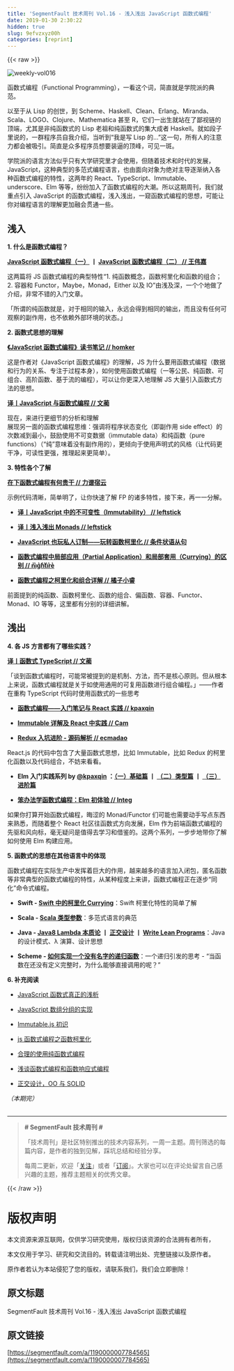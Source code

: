 ```yaml
---
title: 'SegmentFault 技术周刊 Vol.16 - 浅入浅出 JavaScript 函数式编程' 
date: 2019-01-30 2:30:22
hidden: true
slug: 9efvzxyz00h
categories: [reprint]
---
```


{{< raw >}}

                    
<p><span class="img-wrap"><img data-src="https://segmentfault.com/img/bVGQuc" src="https://static.alili.techhttps://segmentfault.com/img/bVGQuc" alt="weekly-vol016" title="weekly-vol016" style="cursor: pointer; display: inline;"></span></p>
<p>函数式编程（Functional Programming），一看这个词，简直就是学院派的典范。</p>
<p>以至于从 Lisp 的创世，到 Scheme、Haskell、Clean、Erlang、Miranda、Scala、LOGO、Clojure、Mathematica 甚至 R，它们一出生就站在了鄙视链的顶端，尤其是非纯函数式的 Lisp 老祖和纯函数式的集大成者 Haskell。就如段子里说的，一群程序员自我介绍，当听到“我是写 Lisp 的…”这一句，所有人的注意力都会被吸引。简直是众多程序员想要装逼的顶峰，可见一斑。</p>
<p>学院派的语言方法似乎只有大学研究里才会使用，但随着技术和时代的发展，JavaScript，这种典型的多范式编程语言，也由面向对象为绝对主导逐渐纳入各种函数式编程的特性，这两年的 React、TypeScript、Immutable、underscore、Elm 等等，纷纷加入了函数式编程的大潮。所以这期周刊，我们就重点引入 JavaScript 的函数式编程，浅入浅出，一窥函数式编程的思想，可能让你对编程语言的理解更加融会贯通一些。</p>
<h2 id="articleHeader0">浅入</h2>
<p><strong>1. 什么是函数式编程？</strong></p>
<p><strong><a href="https://segmentfault.com/a/1190000006046508">JavaScript 函数式编程（一）</a> 丨 <a href="https://segmentfault.com/a/1190000006219749" target="_blank">JavaScript 函数式编程（二）  // 王伟嘉</a></strong></p>
<p>这两篇将 JS 函数式编程的典型特性“1. 纯函数概念，函数柯里化和函数的组合；2. 容器和 Functor，Maybe，Monad，Either 以及 IO”由浅及深，一个个地做了介绍，非常不错的入门文章。</p>
<p>「所谓的纯函数就是，对于相同的输入，永远会得到相同的输出，而且没有任何可观察的副作用，也不依赖外部环境的状态。」</p>
<p><strong>2. 函数式思想的理解</strong></p>
<p><strong><a href="https://segmentfault.com/a/1190000007185920">《JavaScript 函数式编程》读书笔记  // homker</a></strong></p>
<p>这是作者对《JavaScript 函数式编程》的理解，JS 为什么要用函数式编程（数据和行为的关系、专注于过程本身），如何使用函数式编程（一等公民、纯函数、可组合、高阶函数、基于流的编程），可以让你更深入地理解 JS 大量引入函数式方法的思想。</p>
<p><strong><a href="https://segmentfault.com/a/1190000006225377" target="_blank">译丨JavaScript 与函数式编程  // 文蔺</a></strong></p>
<p>现在，来进行更细节的分析和理解<br>展现另一面的函数式编程思维：强调将程序状态变化（即副作用 side effect）的次数减到最小，鼓励使用不可变数据（immutable data）和纯函数（pure functions）（“纯”意味着没有副作用的），更倾向于使用声明式的风格（让代码更干净，可读性更强，推理起来更简单）。</p>
<p><strong>3. 特性各个了解</strong></p>
<p><strong><a href="https://segmentfault.com/a/1190000005898817">在下函数式编程有何贵干  // 力谱宿云</a></strong></p>
<p>示例代码清晰，简单明了，让你快速了解 FP 的诸多特性，接下来，再一一分解。</p>
<ul>
<li><p><strong><a href="https://segmentfault.com/a/1190000004906518" target="_blank">译丨JavaScript 中的不可变性（Immutability）  // leftstick</a></strong></p></li>
<li><p><strong><a href="https://segmentfault.com/a/1190000004895315">译丨浅入浅出 Monads  // leftstick</a></strong></p></li>
<li><p><strong><a href="https://segmentfault.com/a/1190000004589338" target="_blank">JavaScript 也玩私人订制——玩转函数柯里化  // 条件状语从句</a></strong></p></li>
<li><p><strong><a href="https://segmentfault.com/a/1190000000765247">函数式编程中局部应用（Partial Application）和局部套用（Currying）的区别  // n͛i͛g͛h͛t͛i͛r͛e͛</a></strong></p></li>
<li><p><strong><a href="https://segmentfault.com/a/1190000007328944" target="_blank">函数式编程之柯里化和组合详解  // 橘子小睿</a></strong></p></li>
</ul>
<p>前面提到的纯函数、函数柯里化、函数的组合、偏函数、容器、Functor、Monad、IO 等等，这里都有分别的详细讲解。</p>
<h2 id="articleHeader1">浅出</h2>
<p><strong>4. 各 JS 方言都有了哪些实践？</strong> </p>
<p><strong><a href="https://segmentfault.com/a/1190000007038278">译丨函数式 TypeScript  // 文蔺</a></strong></p>
<p>「谈到函数式编程时，可能常被提到的是机制、方法，而不是核心原则。但从根本上来说，函数式编程就是关于如使用通用的可复用函数进行组合编程。」——作者在重构 TypeScript 代码时使用函数式的一些思考</p>
<ul>
<li><p><strong><a href="https://segmentfault.com/a/1190000003939990" target="_blank">函数式编程——入门笔记与 React 实践  // kpaxqin</a></strong></p></li>
<li><p><strong><a href="https://segmentfault.com/a/1190000003910357">Immutable 详解及 React 中实践  // Cam</a></strong></p></li>
<li><p><strong><a href="https://segmentfault.com/a/1190000006947061" target="_blank">Redux 入坑进阶 - 源码解析  // ecmadao</a></strong></p></li>
</ul>
<p>React.js 的代码中包含了大量函数式思想，比如 Immutable，比如 Redux 的柯里化函数以及代码组合，不妨来看看。</p>
<ul>
<li><p><strong>Elm 入门实践系列 by <a href="/u/kpaxqin">@kpaxqin</a> ：<a href="https://segmentfault.com/a/1190000005701562">（一）基础篇</a> 丨 <a href="https://segmentfault.com/a/1190000005701589" target="_blank">（二）类型篇</a> 丨 <a href="https://segmentfault.com/a/1190000005808614">（三）进阶篇</a></strong></p></li>
<li><p><strong><a href="https://segmentfault.com/a/1190000004886629" target="_blank">笨办法学函数式编程：Elm 初体验  // Integ</a></strong></p></li>
</ul>
<p>如果你打算开始函数式编程，晦涩的 Monad/Functor 们可能也需要动手写点东西来熟悉，而随着整个 React 社区往函数式方向发展，Elm 作为前端函数式编程的先驱和风向标，毫无疑问是值得去学习和借鉴的。这两个系列，一步步地带你了解如何使用 Elm 构建应用。</p>
<p><strong>5. 函数式的思想在其他语言中的体现</strong></p>
<p>函数式编程在实际生产中发挥着巨大的作用，越来越多的语言加入闭包，匿名函数等非常典型的函数式编程的特性，从某种程度上来讲，函数式编程正在逐步“同化”命令式编程。</p>
<ul>
<li><p><strong>Swift - <a href="https://segmentfault.com/a/1190000004340919">Swift 中的柯里化 Currying</a></strong>：Swift 柯里化特性的简单了解</p></li>
<li><p><strong>Scala - <a href="https://segmentfault.com/a/1190000003502846" target="_blank">Scala 类型参数</a></strong>：多范式语言的典范</p></li>
<li><p><strong>Java - <a href="https://segmentfault.com/a/1190000004863730">Java8 Lambda 本质论</a> 丨 <a href="https://segmentfault.com/a/1190000004552525" target="_blank">正交设计</a> 丨 <a href="https://segmentfault.com/a/1190000004581460">Write Lean Programs</a></strong>：Java 的设计模式、λ 演算、设计思想</p></li>
<li><p><strong>Scheme - <a href="https://segmentfault.com/a/1190000004474526" target="_blank">如何实现一个没有名字的递归函数</a></strong>：一个递归引发的思考 - “当函数在还没有定义完整时，为什么能够直接调用的呢？”</p></li>
</ul>
<p><strong>6. 补充阅读</strong></p>
<ul>
<li><p><a href="https://segmentfault.com/a/1190000007180426">JavaScript 函数式真正的浅析</a></p></li>
<li><p><a href="https://segmentfault.com/a/1190000007464770" target="_blank">JavaScript 数组分组的实现</a></p></li>
<li><p><a href="https://segmentfault.com/a/1190000005920644">Immutable.js 初识</a></p></li>
<li><p><a href="https://segmentfault.com/a/1190000003733107" target="_blank">js 函数式编程之函数柯里化</a></p></li>
<li><p><a href="https://segmentfault.com/a/1190000007491981">合理的使用纯函数式编程</a></p></li>
<li><p><a href="https://segmentfault.com/a/1190000003632186" target="_blank">浅谈函数式编程和函数响应式编程</a></p></li>
<li><p><a href="https://segmentfault.com/a/1190000005775000">正交设计，OO 与 SOLID</a></p></li>
</ul>
<p><em>（本期完）</em><br><br></p>
<hr>
<blockquote>
<p><strong># SegmentFault 技术周刊 #</strong></p>
<p>「技术周刊」是社区特别推出的技术内容系列，一周一主题。周刊筛选的每篇内容，是作者的独到见解，踩坑总结和经验分享。</p>
<p>每周二更新，欢迎「<a href="https://segmentfault.com/blog/weekly" target="_blank">关注</a>」或者「<a href="https://segmentfault.com/feeds/blog/weekly">订阅</a>」。大家也可以在评论处留言自己感兴趣的主题，推荐主题相关的优秀文章。</p>
</blockquote>

                
{{< /raw >}}

# 版权声明
本文资源来源互联网，仅供学习研究使用，版权归该资源的合法拥有者所有，

本文仅用于学习、研究和交流目的。转载请注明出处、完整链接以及原作者。

原作者若认为本站侵犯了您的版权，请联系我们，我们会立即删除！

## 原文标题
SegmentFault 技术周刊 Vol.16 - 浅入浅出 JavaScript 函数式编程

## 原文链接
[https://segmentfault.com/a/1190000007784565](https://segmentfault.com/a/1190000007784565)

